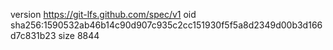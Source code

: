 version https://git-lfs.github.com/spec/v1
oid sha256:1590532ab46b14c90d907c935c2cc151930f5f5a8d2349d00b3d166d7c831b23
size 8844
